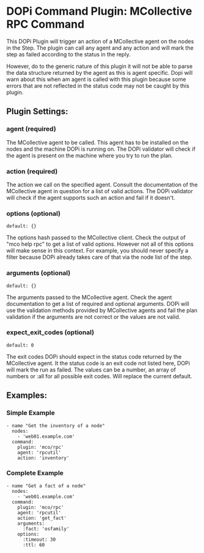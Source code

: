 # DOPi Command Plugin: MCollective RPC Command

This DOPi Plugin will trigger an action of a MCollective agent on the
nodes in the Step. The plugin can call any agent and any action and will
mark the step as failed according to the status in the reply.

However, do to the generic nature of this plugin it will not be able to
parse the data structure returned by the agent as this is agent specific.
Dopi will warn about this when am agent is called with this plugin because
some errors that are not reflected in the status code may not be caught
by this plugin.

## Plugin Settings:

### agent (required)

The MCollective agent to be called. This agent has to be installed on
the nodes and the machine DOPi is running on. The DOPi validator will
check if the agent is present on the machine where you try to run the
plan.

### action (required)

The action we call on the specified agent. Consult the documentation of
the MCollective agent in question for a list of valid actions. The DOPi
validator will check if the agent supports such an action and fail if it
doesn't.

### options (optional)

`default: {}`

The options hash passed to the MCollective client. Check the output of
"mco help rpc" to get a list of valid options. However not all of this options
will make sense in this context. For example, you should never specify a filter
because DOPi already takes care of that via the node list of the step.

### arguments (optional)

`default: {}`

The arguments passed to the MCollective agent. Check the agent documentation to
get a list of required and optional arguments. DOPi will use the validation methods
provided by MCollective agents and fail the plan validation if the arguments are not
correct or the values are not valid.

### expect_exit_codes (optional)

`default: 0`

The exit codes DOPi should expect in the status code returned by the MCollective
agent. It the status code is an exit code not listed here, DOPi will mark the run
as failed. The values can be a number, an array of numbers or :all for all possible exit
codes. Will replace the current default.


## Examples:

### Simple Example

    - name "Get the inventory of a node"
      nodes:
        - 'web01.example.com'
      command:
        plugin: 'mco/rpc'
        agent: 'rpcutil'
        action: 'inventory'

### Complete Example

    - name "Get a fact of a node"
      nodes:
        - 'web01.example.com'
      command:
        plugin: 'mco/rpc'
        agent: 'rpcutil'
        action: 'get_fact'
        arguments:
          :fact: 'osfamily'
        options:
          :timeout: 30
          :ttl: 60
